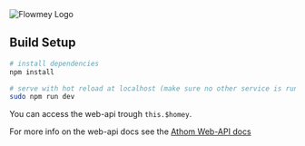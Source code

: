 
<img src="https://github.com/swttt/flowmey/raw/master/.github/logo.png" alt="Flowmey Logo"/>



## Build Setup

``` bash
# install dependencies
npm install

# serve with hot reload at localhost (make sure no other service is running on port 80)
sudo npm run dev
```

You can access the web-api trough `this.$homey`.

For more info on the web-api docs see the [Athom Web-API docs](https://developer.athom.com/docs/api)
